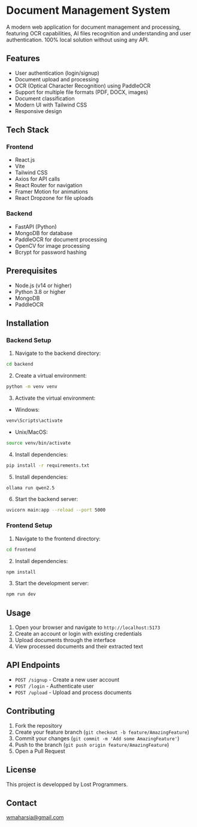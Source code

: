 # Document Management System

A modern web application for document management and processing, featuring OCR capabilities, AI files recognition and understanding and user authentication.
100% local solution without using any API.
## Features

- User authentication (login/signup)
- Document upload and processing
- OCR (Optical Character Recognition) using PaddleOCR
- Support for multiple file formats (PDF, DOCX, images)
- Document classification
- Modern UI with Tailwind CSS
- Responsive design

## Tech Stack

### Frontend
- React.js
- Vite
- Tailwind CSS
- Axios for API calls
- React Router for navigation
- Framer Motion for animations
- React Dropzone for file uploads

### Backend
- FastAPI (Python)
- MongoDB for database
- PaddleOCR for document processing
- OpenCV for image processing
- Bcrypt for password hashing

## Prerequisites

- Node.js (v14 or higher)
- Python 3.8 or higher
- MongoDB
- PaddleOCR

## Installation

### Backend Setup

1. Navigate to the backend directory:
```bash
cd backend
```

2. Create a virtual environment:
```bash
python -m venv venv
```

3. Activate the virtual environment:
- Windows:
```bash
venv\Scripts\activate
```
- Unix/MacOS:
```bash
source venv/bin/activate
```

4. Install dependencies:
```bash
pip install -r requirements.txt
```

5. Install dependencies:
```bash
ollama run qwen2.5
```

6. Start the backend server:
```bash
uvicorn main:app --reload --port 5000
```

### Frontend Setup

1. Navigate to the frontend directory:
```bash
cd frontend
```

2. Install dependencies:
```bash
npm install
```

3. Start the development server:
```bash
npm run dev
```

## Usage

1. Open your browser and navigate to `http://localhost:5173`
2. Create an account or login with existing credentials
3. Upload documents through the interface
4. View processed documents and their extracted text

## API Endpoints

- `POST /signup` - Create a new user account
- `POST /login` - Authenticate user
- `POST /upload` - Upload and process documents

## Contributing

1. Fork the repository
2. Create your feature branch (`git checkout -b feature/AmazingFeature`)
3. Commit your changes (`git commit -m 'Add some AmazingFeature'`)
4. Push to the branch (`git push origin feature/AmazingFeature`)
5. Open a Pull Request

## License

This project is developped by Lost Programmers.
## Contact
wmaharsia@gmail.com
